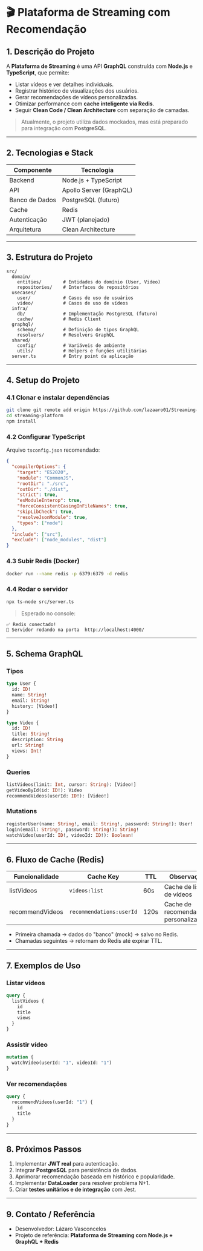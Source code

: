 # 🎬 Plataforma de Streaming com Recomendação

## 1. Descrição do Projeto

A **Plataforma de Streaming** é uma API **GraphQL** construída com **Node.js** e **TypeScript**, que permite:

* Listar vídeos e ver detalhes individuais.
* Registrar histórico de visualizações dos usuários.
* Gerar recomendações de vídeos personalizadas.
* Otimizar performance com **cache inteligente via Redis**.
* Seguir **Clean Code / Clean Architecture** com separação de camadas.

> Atualmente, o projeto utiliza dados mockados, mas está preparado para integração com **PostgreSQL**.

---

## 2. Tecnologias e Stack

| Componente     | Tecnologia              |
| -------------- | ----------------------- |
| Backend        | Node.js + TypeScript    |
| API            | Apollo Server (GraphQL) |
| Banco de Dados | PostgreSQL (futuro)     |
| Cache          | Redis                   |
| Autenticação   | JWT (planejado)         |
| Arquitetura    | Clean Architecture      |

---

## 3. Estrutura do Projeto

```
src/
  domain/
    entities/        # Entidades do domínio (User, Video)
    repositories/    # Interfaces de repositórios
  usecases/
    user/            # Casos de uso de usuários
    video/           # Casos de uso de vídeos
  infra/
    db/              # Implementação PostgreSQL (futuro)
    cache/           # Redis Client
  graphql/
    schema/          # Definição de tipos GraphQL
    resolvers/       # Resolvers GraphQL
  shared/
    config/          # Variáveis de ambiente
    utils/           # Helpers e funções utilitárias
  server.ts          # Entry point da aplicação
```

---

## 4. Setup do Projeto

### 4.1 Clonar e instalar dependências

```bash
git clone git remote add origin https://github.com/lazaaro01/Streaming-Inteligente.git
cd streaming-platform
npm install
```

### 4.2 Configurar TypeScript

Arquivo `tsconfig.json` recomendado:

```json
{
  "compilerOptions": {
    "target": "ES2020",
    "module": "CommonJS",
    "rootDir": "./src",
    "outDir": "./dist",
    "strict": true,
    "esModuleInterop": true,
    "forceConsistentCasingInFileNames": true,
    "skipLibCheck": true,
    "resolveJsonModule": true,
    "types": ["node"]
  },
  "include": ["src"],
  "exclude": ["node_modules", "dist"]
}
```

### 4.3 Subir Redis (Docker)

```bash
docker run --name redis -p 6379:6379 -d redis
```

### 4.4 Rodar o servidor

```bash
npx ts-node src/server.ts
```

> Esperado no console:

```
✅ Redis conectado!
🚀 Servidor rodando na porta  http://localhost:4000/
```

---

## 5. Schema GraphQL

### Tipos

```graphql
type User {
  id: ID!
  name: String!
  email: String!
  history: [Video!]
}

type Video {
  id: ID!
  title: String!
  description: String
  url: String!
  views: Int!
}
```

### Queries

```graphql
listVideos(limit: Int, cursor: String): [Video!]
getVideoById(id: ID!): Video
recommendVideos(userId: ID!): [Video!]
```

### Mutations

```graphql
registerUser(name: String!, email: String!, password: String!): User!
login(email: String!, password: String!): String!
watchVideo(userId: ID!, videoId: ID!): Boolean!
```

---

## 6. Fluxo de Cache (Redis)

| Funcionalidade  | Cache Key                | TTL  | Observação                            |
| --------------- | ------------------------ | ---- | ------------------------------------- |
| listVideos      | `videos:list`            | 60s  | Cache de lista de vídeos              |
| recommendVideos | `recommendations:userId` | 120s | Cache de recomendações personalizadas |

* Primeira chamada → dados do "banco" (mock) → salvo no Redis.
* Chamadas seguintes → retornam do Redis até expirar TTL.

---

## 7. Exemplos de Uso

### Listar vídeos

```graphql
query {
  listVideos {
    id
    title
    views
  }
}
```

### Assistir vídeo

```graphql
mutation {
  watchVideo(userId: "1", videoId: "1")
}
```

### Ver recomendações

```graphql
query {
  recommendVideos(userId: "1") {
    id
    title
  }
}
```

---

## 8. Próximos Passos

1. Implementar **JWT real** para autenticação.
2. Integrar **PostgreSQL** para persistência de dados.
3. Aprimorar recomendação baseada em histórico e popularidade.
4. Implementar **DataLoader** para resolver problema N+1.
5. Criar **testes unitários e de integração** com Jest.

---

## 9. Contato / Referência

* Desenvolvedor: Lázaro Vasconcelos
* Projeto de referência: **Plataforma de Streaming com Node.js + GraphQL + Redis**
